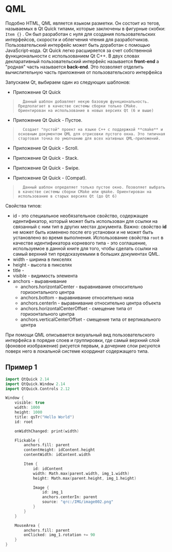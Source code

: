 # QML

Подобно HTML, QML является языком разметки. Он состоит из тегов, называемых в Qt Quick типами, которые заключены в фигурные скобки: `Item {}` . Он был разработан с нуля для создания пользовательских интерфейсов, скорости и облегчения чтения для разработчиков. Пользовательский интерфейс может быть доработан с помощью JavaScript-кода. Qt Quick легко расширяется за счет собственной функциональности с использованием Qt C++. В двух словах декларативный пользовательский интерфейс называется **front-end** а "родная" часть называется **back-end**. Это позволяет отделить вычислительную часть приложения от пользовательского интерфейса

Запускаем Qt, выбираем один из следующих шаблонов:
* Приложение Qt Quick
>		Данный шаблон добавляет некую базовую функциональность. Предполагает в качестве системы сборки только CMake. Ориентирован на использование в новых версиях Qt (6 и выше)
* Приложение Qt Quick - Пустое. 
> 		Создает "пустой" проект на языке C++ с поддержкой **cmake** и основным документом QML для отрисовки пустого окна. Это типичная стартовая точка по умолчанию для всех нативных QML-приложений.
* Приложение Qt Quick - Scroll.
>		
* Приложение Qt Quick - Stack.
>		
* Приложение Qt Quick - Swipe. 
>		
* Приложение Qt Quick - (Compat). 
>		Данный шаблон определяет только пустое окно. Позволяет выбрать в качестве системы сборки CMake или qmake. Ориентирован на использование в старых версиях Qt (до Qt 6)

Свойства типов:
* id -  это специальное необязательное свойство, содержащее идентификатор, который может быть использован для ссылки на связанный с ним тип в других местах документа. Важно: свойство **id** не может быть изменено после его установки и не может быть установлено во время выполнения. Использование свойства `root` в качестве идентификатора корневого типа - это соглашение, используемое в данной книге для того, чтобы сделать ссылки на самый верхний тип предсказуемыми в больших документах QML.
* width -  ширина в пикселях
* height - высота в пикселях
* title - 
* visible - видимость элемента
* anchors - выравнивание
	* anchors.horizontalCenter - выравнивание относительно горизонтального центра
	* anchors.bottom - выравнивание относительно низа
	* anchors.centerIn - выравнивание относительно центра объекта
	* anchors.horizontalCenterOffset - смещение типа от горизонтального центра
	* anchors.verticalCenterOffset - смещение типа от вертикального центра



При помощи QML описывается визуальный вид пользовательского интерфейса в порядке слоев и группировки, где самый верхний слой (фоновое изображение) рисуется первым, а дочерние слои рисуются поверх него в локальной системе координат содержащего типа.

## Пример 1
```c++
import QtQuick 2.14
import QtQuick.Window 2.14
import QtQuick.Controls 2.12

Window {
    visible: true
    width: 1000
    height: 1000
    title: qsTr("Hello World")
    id: root

	onWidthChanged: print(width)

    Flickable {
        anchors.fill: parent
        contentHeight: idContent.height
        contentWidth: idContent.width

        Item {
            id: idContent
            width: Math.max(parent.width, img_1.width)
            height: Math.max(parent.height, img_1.height)

            Image {
                id: img_1
                anchors.centerIn: parent
                source: "qrc:/IMG/image002.png"
            }
        }
    }

    MouseArea {
        anchors.fill: parent
        onClicked: img_1.rotation += 90
    }
}
```









